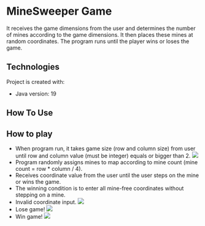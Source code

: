 # MineSweeper Game
It receives the game dimensions from the user and determines the number of mines according to the game dimensions. It then places these mines at random coordinates. The program runs until the player wins or loses the game.

## Technologies
Project is created with:
* Java version: 19

## How To Use


## How to play
- When program run, it takes game size (row and column size) from user until row and column value (must be integer) equals or bigger than 2. ![](D:\patika-projects\mineSweeper\pictures\invalidGameSize.PNG)
- Program randomly assigns mines to map according to mine count (mine count = row * column / 4).
- Receives coordinate value from the user until the user steps on the mine or wins the game.
- The winning condition is to enter all mine-free coordinates without stepping on a mine.
- Invalid coordinate input. ![](D:\patika-projects\mineSweeper\pictures\invalidCoordinate.PNG)
- Lose game! ![](D:\patika-projects\mineSweeper\pictures\loseGame.png)
- Win game! ![](D:\patika-projects\mineSweeper\pictures\winGame.PNG)